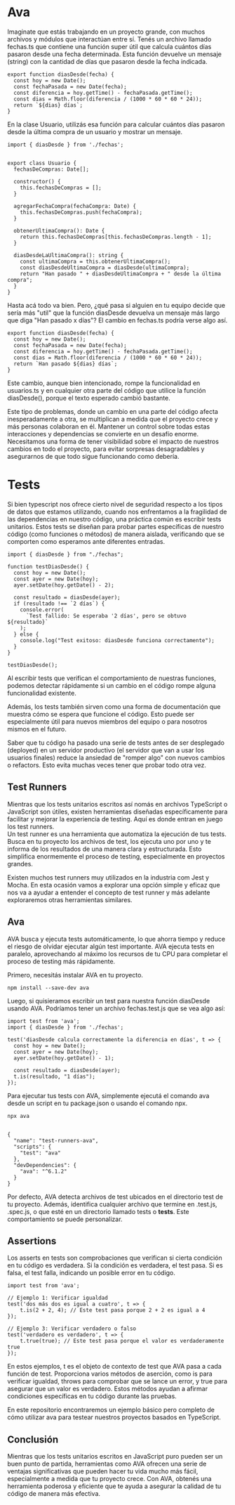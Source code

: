 # Ava

Imaginate que estás trabajando en un proyecto grande, con muchos archivos y módulos que interactúan entre sí. Tenés un archivo llamado fechas.ts que contiene una función super útil que calcula cuántos días pasaron desde una fecha determinada. Esta función devuelve un mensaje (string) con la cantidad de días que pasaron desde la fecha indicada.

~~~
export function diasDesde(fecha) {
  const hoy = new Date();
  const fechaPasada = new Date(fecha);
  const diferencia = hoy.getTime() - fechaPasada.getTime();
  const dias = Math.floor(diferencia / (1000 * 60 * 60 * 24));
  return `${dias} días`;
}
~~~

En la clase Usuario, utilizás esa función para calcular cuántos días pasaron desde la última compra de un usuario y mostrar un mensaje.

~~~
import { diasDesde } from './fechas';


export class Usuario {
  fechasDeCompras: Date[];

  constructor() {
    this.fechasDeCompras = [];
  }

  agregarFechaCompra(fechaCompra: Date) {
    this.fechasDeCompras.push(fechaCompra);
  }

  obtenerUltimaCompra(): Date {
    return this.fechasDeCompras[this.fechasDeCompras.length - 1];
  }

  diasDesdeLaUltimaCompra(): string {
    const ultimaCompra = this.obtenerUltimaCompra();
    const diasDesdeUltimaCompra = diasDesde(ultimaCompra);
    return "Han pasado " + diasDesdeUltimaCompra + " desde la última compra";
  }
}
~~~
Hasta acá todo va bien. Pero, ¿qué pasa si alguien en tu equipo decide que sería más "util" que la función diasDesde devuelva un mensaje más largo que diga "Han pasado x días"? El cambio en fechas.ts podría verse algo así.

~~~
export function diasDesde(fecha) {
  const hoy = new Date();
  const fechaPasada = new Date(fecha);
  const diferencia = hoy.getTime() - fechaPasada.getTime();
  const dias = Math.floor(diferencia / (1000 * 60 * 60 * 24));
  return `Han pasado ${dias} días`;
} 
~~~

Este cambio, aunque bien intencionado, rompe la funcionalidad en usuarios.ts y en cualquier otra parte del código que utilice la función diasDesde(), porque el texto esperado cambió bastante.

Este tipo de problemas, donde un cambio en una parte del código afecta inesperadamente a otra, se multiplican a medida que el proyecto crece y más personas colaboran en él. Mantener un control sobre todas estas interacciones y dependencias se convierte en un desafío enorme. Necesitamos una forma de tener visibilidad sobre el impacto de nuestros cambios en todo el proyecto, para evitar sorpresas desagradables y asegurarnos de que todo sigue funcionando como debería.

# Tests

Si bien typescript nos ofrece cierto nivel de seguridad respecto a los tipos de datos que estamos utilizando, cuando nos enfrentamos a la fragilidad de las dependencias en nuestro código, una práctica común es escribir tests unitarios. Estos tests se diseñan para probar partes específicas de nuestro código (como funciones o métodos) de manera aislada, verificando que se comporten como esperamos ante diferentes entradas.

~~~
import { diasDesde } from "./fechas";

function testDiasDesde() {
  const hoy = new Date();
  const ayer = new Date(hoy);
  ayer.setDate(hoy.getDate() - 2);

  const resultado = diasDesde(ayer);
  if (resultado !== `2 días`) {
    console.error(
      `Test fallido: Se esperaba '2 días', pero se obtuvo ${resultado}`
    );
  } else {
    console.log("Test exitoso: diasDesde funciona correctamente");
  }
}

testDiasDesde();
~~~

Al escribir tests que verifican el comportamiento de nuestras funciones, podemos detectar rápidamente si un cambio en el código rompe alguna funcionalidad existente.   

Además, los tests también sirven como una forma de documentación que muestra cómo se espera que funcione el código. Esto puede ser especialmente útil para nuevos miembros del equipo o para nosotros mismos en el futuro.   

Saber que tu código ha pasado una serie de tests antes de ser desplegado (deployed) en un servidor productivo (el servidor que van a usar los usuarios finales) reduce la ansiedad de "romper algo" con nuevos cambios o refactors. Esto evita muchas veces tener que probar todo otra vez.  

## Test Runners  

Mientras que los tests unitarios escritos así nomás en archivos TypeScript o JavaScript son útiles, existen herramientas diseñadas específicamente para facilitar y mejorar la experiencia de testing. Aquí es donde entran en juego los test runners.   
Un test runner es una herramienta que automatiza la ejecución de tus tests. Busca en tu proyecto los archivos de test, los ejecuta uno por uno y te informa de los resultados de una manera clara y estructurada. Esto simplifica enormemente el proceso de testing, especialmente en proyectos grandes.

Existen muchos test runners muy utilizados en la industria com Jest y Mocha. En esta ocasión vamos a explorar una opción simple y eficaz que nos va a ayudar a entender el concepto de test runner y más adelante exploraremos otras herramientas similares.

## Ava  

AVA busca y ejecuta tests automáticamente, lo que ahorra tiempo y reduce el riesgo de olvidar ejecutar algún test importante. AVA ejecuta tests en paralelo, aprovechando al máximo los recursos de tu CPU para completar el proceso de testing más rápidamente.

Primero, necesitás instalar AVA en tu proyecto.

~~~
npm install --save-dev ava
~~~

Luego, si quisieramos escribir un test para nuestra función diasDesde usando AVA. Podríamos tener un archivo fechas.test.js que se vea algo así:

~~~
import test from 'ava';
import { diasDesde } from './fechas';

test('diasDesde calcula correctamente la diferencia en días', t => {
  const hoy = new Date();
  const ayer = new Date(hoy);
  ayer.setDate(hoy.getDate() - 1);

  const resultado = diasDesde(ayer);
  t.is(resultado, "1 días");
});
~~~

Para ejecutar tus tests con AVA, simplemente ejecutá el comando ava desde un script en tu package.json o usando el comando npx.

~~~
npx ava


{
  "name": "test-runners-ava",
  "scripts": {
    "test": "ava"
  },
  "devDependencies": {
    "ava": "^6.1.2"
  }
}
~~~

Por defecto, AVA detecta archivos de test ubicados en el directorio test de tu proyecto. Además, identifica cualquier archivo que termine en .test.js, .spec.js, o que esté en un directorio llamado tests o __tests__. Este comportamiento se puede personalizar.

## Assertions

Los asserts en tests son comprobaciones que verifican si cierta condición en tu código es verdadera. Si la condición es verdadera, el test pasa. Si es falsa, el test falla, indicando un posible error en tu código.

~~~
import test from 'ava';

// Ejemplo 1: Verificar igualdad
test('dos más dos es igual a cuatro', t => {
    t.is(2 + 2, 4); // Este test pasa porque 2 + 2 es igual a 4
});

// Ejemplo 3: Verificar verdadero o falso
test('verdadero es verdadero', t => {
    t.true(true); // Este test pasa porque el valor es verdaderamente true
});
~~~

En estos ejemplos, t es el objeto de contexto de test que AVA pasa a cada función de test. Proporciona varios métodos de aserción, como is para verificar igualdad, throws para comprobar que se lance un error, y true para asegurar que un valor es verdadero. Estos métodos ayudan a afirmar condiciones específicas en tu código durante las pruebas.

En este repositorio encontraremos un ejemplo básico pero completo de cómo utilizar ava para testear nuestros proyectos basados en TypeScript.

## Conclusión

Mientras que los tests unitarios escritos en JavaScript puro pueden ser un buen punto de partida, herramientas como AVA ofrecen una serie de ventajas significativas que pueden hacer tu vida mucho más fácil, especialmente a medida que tu proyecto crece. Con AVA, obtenés una herramienta poderosa y eficiente que te ayuda a asegurar la calidad de tu código de manera más efectiva.

